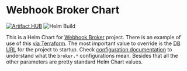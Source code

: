 # Webhook Broker Chart

[![Artifact HUB](https://img.shields.io/endpoint?url=https://artifacthub.io/badge/repository/imytech)](https://artifacthub.io/packages/search?repo=imytech) ![Helm Build](https://github.com/imyousuf/webhook-broker/workflows/Helm%20Build/badge.svg)

This is a Helm Chart for [Webhook Broker](https://github.com/imyousuf/webhook-broker) project. There is an example of use of this [via Terraform](https://github.com/imyousuf/terraform-aws-webhook-broker/blob/9e199c5c47d1f6c0f54d8becad453edc88c72e93/modules/w7b6/main.tf#L88). The most important value to override is the [DB URL](https://github.com/imyousuf/terraform-aws-webhook-broker/blob/9e199c5c47d1f6c0f54d8becad453edc88c72e93/modules/w7b6/conf/webhook-broker-values.yml#L2) for the project to startup. Check [configuration documentation](https://github.com/imyousuf/webhook-broker/tree/main/docs/configuration.md) to understand what the `broker.*` configurations mean. Besides that all the other parameters are pretty standard Helm Chart values.
